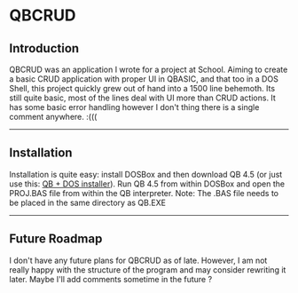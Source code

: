 # QBCRUD

## Introduction
QBCRUD was an application I wrote for a project at School. Aiming to create a basic CRUD application with proper UI in QBASIC, and that too in a DOS Shell, this project quickly grew out of hand into a 1500 line behemoth. Its still quite basic, most of the lines deal with UI more than CRUD actions. It has some basic error handling however I don't thing there is a single comment anywhere. :(((

*** 

## Installation

Installation is quite easy: install DOSBox and then download QB 4.5 (or just use this: [QB + DOS installer](https://bit.ly/2UA57vP)). Run QB 4.5 from within DOSBox and open the PROJ.BAS file from within the QB interpreter.
Note: The .BAS file needs to be placed in the same directory as QB.EXE

***

## Future Roadmap

I don't have any future plans for QBCRUD as of late. However, I am not really happy with the structure of the program and may consider rewriting it later. Maybe I'll add comments sometime in the future ?
